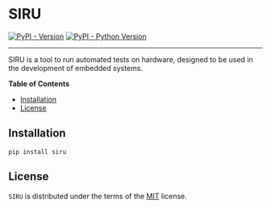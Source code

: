 # SIRU

[![PyPI - Version](https://img.shields.io/pypi/v/siru.svg)](https://pypi.org/project/siru)
[![PyPI - Python Version](https://img.shields.io/pypi/pyversions/siru.svg)](https://pypi.org/project/siru)

-----

SIRU is a tool to run automated tests on hardware, designed to be used in the development of embedded systems.

**Table of Contents**

- [Installation](#installation)
- [License](#license)

## Installation

```console
pip install siru
```

## License

`SIRU` is distributed under the terms of the [MIT](https://spdx.org/licenses/MIT.html) license.
